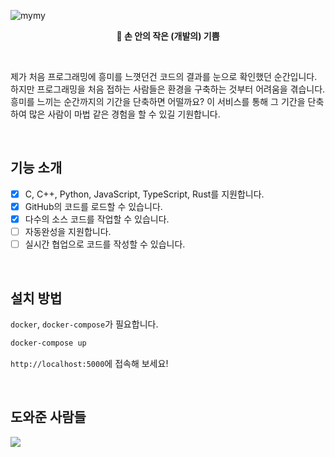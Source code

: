 ![mymy](https://user-images.githubusercontent.com/35596687/161430638-f0b0f125-f785-4e43-b467-56c8a06514dd.jpg)

<p align="center">
    <strong>🌱 손 안의 작은 (개발의) 기쁨</strong>
</p>

<br>

제가 처음 프로그래밍에 흥미를 느꼇던건 코드의 결과를 눈으로 확인했던 순간입니다.
하지만 프로그래밍을 처음 접하는 사람들은 환경을 구축하는 것부터 어려움을 겪습니다.
흥미를 느끼는 순간까지의 기간을 단축하면 어떨까요?
이 서비스를 통해 그 기간을 단축하여 많은 사람이 마법 같은 경험을 할 수 있길 기원합니다.

<br>

## 기능 소개

- [x] C, C++, Python, JavaScript, TypeScript, Rust를 지원합니다.
- [x] GitHub의 코드를 로드할 수 있습니다.
- [x] 다수의 소스 코드를 작업할 수 있습니다.
- [ ] 자동완성을 지원합니다.
- [ ] 실시간 협업으로 코드를 작성할 수 있습니다.

<br>

## 설치 방법

`docker`, `docker-compose`가 필요합니다.

```bash
docker-compose up
```

`http://localhost:5000`에 접속해 보세요!

<br>

## 도와준 사람들

<a href="https://github.com/baealex/MymyDev/graphs/contributors">
  <img src="https://contributors-img.web.app/image?repo=baealex/MymyDev" />
</a>

